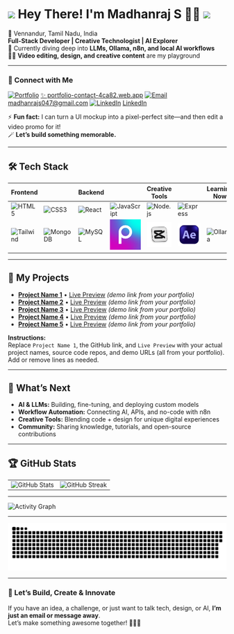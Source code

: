 # <img src="https://media.giphy.com/media/hvRJCLFzcasrR4ia7z/giphy.gif" width="25px"> Hey There! I'm Madhanraj S 🚀✨ ![](https://komarev.com/ghpvc/?username=madhan404&color=1f6feb&style=flat-square)

📍 Vennandur, Tamil Nadu, India  
**Full-Stack Developer | Creative Technologist | AI Explorer**  
🌱 Currently diving deep into **LLMs, Ollama, n8n, and local AI workflows**  
🧑‍🎨 **Video editing, design, and creative content** are my playground

---

### 🫱 Connect with Me

[![Portfolio](https://img.shields.io/badge/🏠_Portfolio_-brightgreen?style=for-the-badge&logo=vercel&link=https://portfolio-contact-4ca82.web.app/)](https://portfolio-contact-4ca82.web.app/) [✨ portfolio-contact-4ca82.web.app](https://portfolio-contact-4ca82.web.app/)  [![Email](https://img.shields.io/badge/📧_Email_-0078D4?style=for-the-badge&logo=gmail)](mailto:madhanrajs047@gmail.com) madhanrajs047@gmail.com  [![LinkedIn](https://img.shields.io/badge/🔗_LinkedIn_-0A66C2?style=for-the-badge&logo=linkedin)](https://www.linkedin.com/in/madhanraj-s-35430a284) [LinkedIn](https://www.linkedin.com/in/madhanraj-s-35430a284)

⚡ **Fun fact:** I can turn a UI mockup into a pixel-perfect site—and then edit a video promo for it!  
🪄 **Let’s build something memorable.**

---

## 🛠️ Tech Stack

| Frontend      |   | Backend      |   | Creative Tools      |   | Learning Now      |
|---------------|---|--------------|---|--------------------|---|-------------------|
| ![HTML5](https://img.icons8.com/color/48/000000/html-5.png) | ![CSS3](https://img.icons8.com/color/48/000000/css3.png) | ![React](https://img.icons8.com/color/48/000000/react-native.png) | ![JavaScript](https://img.icons8.com/color/48/000000/javascript.png) | ![Node.js](https://img.icons8.com/color/48/000000/nodejs.png) | ![Express](https://img.icons8.com/color/48/null/express.png) |
| ![Tailwind](https://img.icons8.com/color/48/000000/tailwindcss.png) | ![MongoDB](https://img.icons8.com/color/48/000000/mongodb.png) | ![MySQL](https://img.icons8.com/color/48/000000/mysql.png) | ![Picsart](https://raw.githubusercontent.com/madhan404/madhan404/main/assets/pple.png) | ![CapCut](https://raw.githubusercontent.com/madhan404/madhan404/main/assets/capcut.png) | ![After Effects](https://raw.githubusercontent.com/madhan404/madhan404/main/assets/after%20effects.png) | ![Ollama](https://avatars.githubusercontent.com/u/113901394?s=200&v=4) | ![n8n](https://avatars.githubusercontent.com/u/54139627?s=200&v=4) | ![LM Studio](https://avatars.githubusercontent.com/u/108958774?s=200&v=4) |

---

## 🚀 My Projects

- **[Project Name 1](https://github.com/yourusername/repo1)** • [Live Preview](#) *(demo link from your portfolio)*
- **[Project Name 2](https://github.com/yourusername/repo2)** • [Live Preview](#) *(demo link from your portfolio)*
- **[Project Name 3](https://github.com/yourusername/repo3)** • [Live Preview](#) *(demo link from your portfolio)*
- **[Project Name 4](https://github.com/yourusername/repo4)** • [Live Preview](#) *(demo link from your portfolio)*
- **[Project Name 5](https://github.com/yourusername/repo5)** • [Live Preview](#) *(demo link from your portfolio)*

**Instructions:**  
Replace `Project Name 1`, the GitHub link, and `Live Preview` with your actual project names, source code repos, and demo URLs (all from your portfolio).  
Add or remove lines as needed.

---

## 🌱 What’s Next

- **AI & LLMs:** Building, fine-tuning, and deploying custom models
- **Workflow Automation:** Connecting AI, APIs, and no-code with n8n
- **Creative Tools:** Blending code + design for unique digital experiences
- **Community:** Sharing knowledge, tutorials, and open-source contributions

---

## 🏆 GitHub Stats

<table>
  <tr>
    <td style="border: none;">
      <img src="https://github-readme-stats.vercel.app/api?username=madhan404&show_icons=true&theme=github_dark" alt="GitHub Stats" />
    </td>
    <td style="border: none;">
      <img src="https://streak-stats.demolay.com?user=madhan404&theme=github-dark-blue" alt="GitHub Streak" />
    </td>
  </tr>
</table>

---

![Activity Graph](https://github-readme-activity-graph.vercel.app/graph?username=madhan404&bg_color=0d1117&color=58a6ff&line=1f6feb&point=ffffff&area=true&hide_border=false)

---

<p align="center">
  <img src="assets/github-snake.svg" alt="snake"/>
</p>

---

### 🌈 Let’s Build, Create & Innovate

If you have an idea, a challenge, or just want to talk tech, design, or AI, **I’m just an email or message away**.  
Let’s make something awesome together! 🧑‍💻✨
